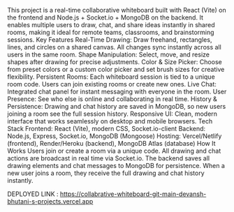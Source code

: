 This project is a real-time collaborative whiteboard built with React (Vite) on the frontend and Node.js + Socket.io + MongoDB on the backend. It enables multiple users to draw, chat, and share ideas instantly in shared rooms, making it ideal for remote teams, classrooms, and brainstorming sessions.
Key Features
Real-Time Drawing: Draw freehand, rectangles, lines, and circles on a shared canvas. All changes sync instantly across all users in the same room.
Shape Manipulation: Select, move, and resize shapes after drawing for precise adjustments.
Color & Size Picker: Choose from preset colors or a custom color picker and set brush sizes for creative flexibility.
Persistent Rooms: Each whiteboard session is tied to a unique room code. Users can join existing rooms or create new ones.
Live Chat: Integrated chat panel for instant messaging with everyone in the room.
User Presence: See who else is online and collaborating in real time.
History & Persistence: Drawing and chat history are saved in MongoDB, so new users joining a room see the full session history.
Responsive UI: Clean, modern interface that works seamlessly on desktop and mobile browsers.
Tech Stack
Frontend: React (Vite), modern CSS, Socket.io-client
Backend: Node.js, Express, Socket.io, MongoDB (Mongoose)
Hosting: Vercel/Netlify (frontend), Render/Heroku (backend), MongoDB Atlas (database)
How It Works
Users join or create a room via a unique code.
All drawing and chat actions are broadcast in real time via Socket.io.
The backend saves all drawing elements and chat messages to MongoDB for persistence.
When a new user joins a room, they receive the full drawing and chat history instantly.


DEPLOYED LINK : https://collabrative-whiteboard-git-main-devansh-bhutani-s-projects.vercel.app
